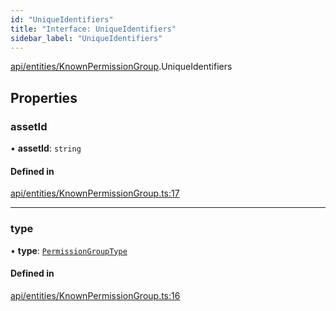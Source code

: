 ```yaml
---
id: "UniqueIdentifiers"
title: "Interface: UniqueIdentifiers"
sidebar_label: "UniqueIdentifiers"
---
```


[api/entities/KnownPermissionGroup](../../../../../modules/API/Entities/KnownPermissionGroup/KnownPermissionGroup.md).UniqueIdentifiers

## Properties

### assetId

• **assetId**: `string`

#### Defined in

[api/entities/KnownPermissionGroup.ts:17](https://github.com/PolymeshAssociation/polymesh-sdk/blob/5b946f904/src/api/entities/KnownPermissionGroup.ts#L17)

___

### type

• **type**: [`PermissionGroupType`](../../../../../enums/API/Entities/Types/PermissionGroupType/PermissionGroupType.md)

#### Defined in

[api/entities/KnownPermissionGroup.ts:16](https://github.com/PolymeshAssociation/polymesh-sdk/blob/5b946f904/src/api/entities/KnownPermissionGroup.ts#L16)
